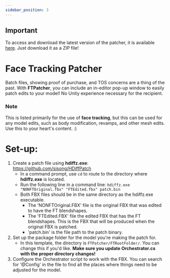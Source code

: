 ```yaml
---
sidebar_position: 3
---
```


## Important
To access and download the latest version of the patcher, it is available [here](https://github.com/hantnor/FTPatcher). Just download it as a ZIP file!

# Face Tracking Patcher
Batch files, showing proof of purchase, and TOS concerns are a thing of the past. With **FTPatcher**, you can include an in-editor pop-up window to easily patch edits to your model! No Unity experience necessary for the recipient.

### Note
This is listed primarily for the use of **face tracking**, but this can be used for any model edits, such as body modification, revamps, and other mesh edits. Use this to your heart's content. :)

# Set-up:
 1. Create a patch file using **hdiffz.exe**: https://github.com/sisong/HDiffPatch
    - In a command prompt, use ```cd``` to route to the directory where **hdiffz.exe** is located.
    - Run the following line in a command line:
 ```hdiffz.exe "NONFTOriginal.fbx" "FTEdited.fbx" patch.bin``` 
    - Both FBX files should be in the same directory as the hdiffz.exe executable. 
       - The 'NONFTOriginal.FBX' file is the original FBX that was edited to have the FT blendshapes. 
       - The 'FTEdited.FBX' file the edited FBX that has the FT blendshapes. This is the FBX that will be produced when the original FBX is patched.
       - 'patch.bin' is the file path to the patch binary.
 2. Set up the package folder for the model you're making the patch for.
    - In this template, the directory is ```FTPatcher/FTRootFolder/```. You can change this if you'd like. **Make sure you update Orchestrator.cs with the proper directory changes!**
 3. Configure the Orchestrator script to work with the FBX. You can search for '@Config' in the file to find all the places where things need to be adjusted for the model.